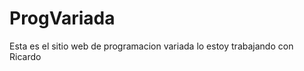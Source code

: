 ProgVariada
===========

Esta es el sitio web de programacion variada
lo estoy trabajando con Ricardo
